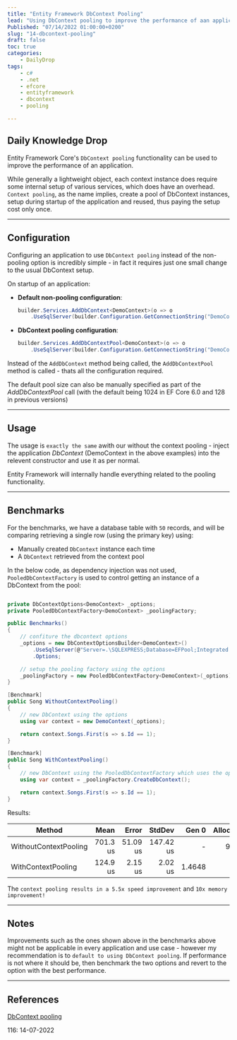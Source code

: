 ```yaml
---
title: "Entity Framework DbContext Pooling"
lead: "Using DbContext pooling to improve the performance of aan application"
Published: "07/14/2022 01:00:00+0200"
slug: "14-dbcontext-pooling"
draft: false
toc: true
categories:
    - DailyDrop
tags:
    - c#
    - .net
    - efcore
    - entityframework
    - dbcontext
    - pooling

---
```


## Daily Knowledge Drop

Entity Framework Core's `DbContext pooling` functionality can be used to improve the performance of an application.

While generally a lightweight object, each context instance does require some internal setup of various services, which does have an overhead. `Context pooling`, as the name implies, create a pool of DbContext instances, setup during startup of the application and reused, thus paying the setup cost only once.

---

## Configuration

Configuring an application to use `DbContext pooling` instead of the non-pooling option is incredibly simple - in fact it requires just one small change to the usual DbContext setup.

On startup of an application:

- **Default non-pooling configuration**:
    ``` csharp
    builder.Services.AddDbContext<DemoContext>(o => o
        .UseSqlServer(builder.Configuration.GetConnectionString("DemoContext")));
    ```

- **DbContext pooling configuration**:
    ``` csharp
    builder.Services.AddDbContextPool<DemoContext>(o => o
        .UseSqlServer(builder.Configuration.GetConnectionString("DemoContext")));
    ```

Instead of the `AddDbContext` method being called, the `AddDbContextPool` method is called - thats all the configuration required.

The default pool size can also be manually specified as part of the _AddDbContextPool_ call (with the default being 1024 in EF Core 6.0 and 128 in previous versions)

---

## Usage

The usage is `exactly the same` awith our without the context pooling - inject the application _DbContext_ (DemoContext in the above examples) into the relevent constructor and use it as per normal.

Entity Framework will internally handle everything related to the pooling functionality.

---

## Benchmarks

For the benchmarks, we have a database table with `50` records, and will be comparing retrieving a single row (using the primary key) using:
- Manually created `DbContext` instance each time
- A `DbContext` retrieved from the context pool

In the below code, as dependency injection was not used, `PooledDbContextFactory` is used to control getting an instance of a DbContext from the pool:

``` csharp

private DbContextOptions<DemoContext> _options;
private PooledDbContextFactory<DemoContext> _poolingFactory;

public Benchmarks()
{
    // confiture the dbcontext options
    _options = new DbContextOptionsBuilder<DemoContext>()
        .UseSqlServer(@"Server=.\SQLEXPRESS;Database=EFPool;Integrated Security=True")
        .Options;

    // setup the pooling factory using the options
    _poolingFactory = new PooledDbContextFactory<DemoContext>(_options);
}

[Benchmark]
public Song WithoutContextPooling()
{
    // new DbContext using the options
    using var context = new DemoContext(_options);

    return context.Songs.First(s => s.Id == 1);
}

[Benchmark]
public Song WithContextPooling()
{
    // new DbContext using the PooledDbContextFactory which uses the options
    using var context = _poolingFactory.CreateDbContext();

    return context.Songs.First(s => s.Id == 1);
}
```

Results:

|                Method |     Mean |    Error |    StdDev |  Gen 0 | Allocated |
|---------------------- |---------:|---------:|----------:|-------:|----------:|
| WithoutContextPooling | 701.3 us | 51.09 us | 147.42 us |      - |     96 KB |
|    WithContextPooling | 124.9 us |  2.15 us |   2.02 us | 1.4648 |      9 KB |

The `context pooling results in a 5.5x speed improvement` and `10x memory improvement!`

---

## Notes

Improvements such as the ones shown above in the benchmarks above might not be applicable in every application and use case - however my recommendation is to `default to using DbContext pooling`. If performance is not where it should be, then benchmark the two options and revert to the option with the best performance.

---

## References

[DbContext pooling](https://docs.microsoft.com/en-us/ef/core/performance/advanced-performance-topics?tabs=with-di%2Cwith-constant#dbcontext-pooling)   

<?# DailyDrop ?>116: 14-07-2022<?#/ DailyDrop ?>
